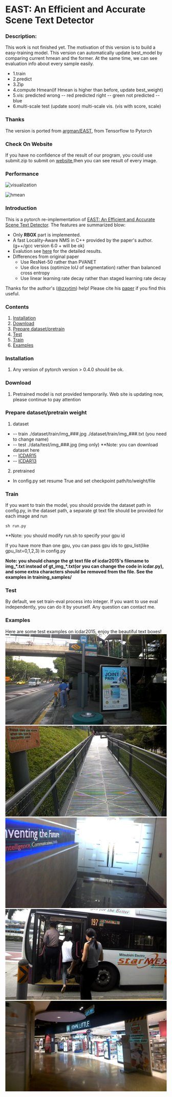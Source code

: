 # EAST: An Efficient and Accurate Scene Text Detector
### Description:
This work is not finished yet.
The motivation of this version is to build a easy-training model. 
This version can automatically update best_model by comparing current hmean and the former.
At the same time, we can see evaluation info about every sample easily.

+ 1.train
+ 2.predict 
+ 3.Zip
+ 4.compute Hmean(if Hmean is higher than before, update best_weight)
+ 5.vis:
	predicted wrong -- red
	predicted right -- green
	not predicted   -- blue
+ 6.multi-scale test (update soon)
    multi-scale vis. (vis with score, scale)

### Thanks
The version is ported from [argman/EAST](https://github.com/argman/EAST), from Tensorflow to Pytorch

### Check On Website
If you have no confidence of the result of our program, you could use submit.zip to submit on [website](http://rrc.cvc.uab.es/?ch=2&com=mymethods&task=1),then you can see result of every image.

### Performance
![visualization](https://github.com/songdejia/east-pytorch/blob/master/screenshots/vis02.png)

![hmean](https://github.com/songdejia/east-pytorch/blob/master/screenshots/hmean.png)

### Introduction
This is a pytorch re-implementation of [EAST: An Efficient and Accurate Scene Text Detector](https://arxiv.org/abs/1704.03155v2).
The features are summarized blow:

+ Only **RBOX** part is implemented.
+ A fast Locality-Aware NMS in C++ provided by the paper's author.(g++/gcc version 6.0 + will be ok)
+ Evalution see [here](http://rrc.cvc.uab.es/?ch=4&com=evaluation&view=method_samples&task=1&m=29855&gtv=1) for the detailed results.
+ Differences from original paper
	+ Use ResNet-50 rather than PVANET
	+ Use dice loss (optimize IoU of segmentation) rather than balanced cross entropy
	+ Use linear learning rate decay rather than staged learning rate decay
	
Thanks for the author's ([@zxytim](https://github.com/zxytim)) help!
Please cite his [paper](https://arxiv.org/abs/1704.03155v2) if you find this useful.

### Contents
1. [Installation](#installation)
2. [Download](#download)
3. [Prepare dataset/pretrain](#dataset)
4. [Test](#train)
5. [Train](#test)
6. [Examples](#examples)


### Installation
1. Any version of pytorch version > 0.4.0 should be ok.

### Download
1. Pretrained model is not provided temporarily. Web site is updating now, please continue to pay attention 

### Prepare dataset/pretrain weight
1. dataset 
+ -- train  ./dataset/train/img_###.jpg 
	    ./dataset/train/img_###.txt (you need to change name)
+ -- test   ./data/test/img_###.jpg (img only)
**Note: you can download dataset here
+ -- [ICDAR15](http://rrc.cvc.uab.es/?ch=4&com=downloads)
+ -- [ICDAR13](http://rrc.cvc.uab.es/?ch=2&com=downloads)

2. pretrained  
+ In config.py set resume True and set checkpoint path/to/weight/file

### Train
If you want to train the model, you should provide the dataset path in config.py, in the dataset path, a separate gt text file should be provided for each image
and run

```
sh run.py
```
**Note: you should modify run.sh to specify your gpu id

If you have more than one gpu, you can pass gpu ids to gpu_list(like gpu_list=0,1,2,3) in config.py

**Note: you should change the gt text file of icdar2015's filename to img_\*.txt instead of gt_img_\*.txt(or you can change the code in icdar.py), and some extra characters should be removed from the file.
See the examples in training_samples/**

### Test
By default, we set train-eval process into integer.
If you want to use eval independently, you can do it by yourself. Any question can contact me.

### Examples
Here are some test examples on icdar2015, enjoy the beautiful text boxes!
![image_1](demo_images/img_2.jpg)
![image_2](demo_images/img_10.jpg)
![image_3](demo_images/img_14.jpg)
![image_4](demo_images/img_26.jpg)
![image_5](demo_images/img_75.jpg)


